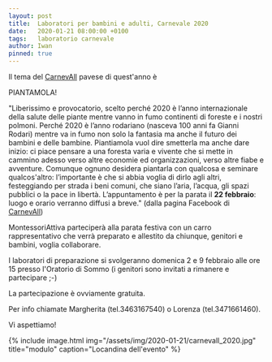 ```yaml
---
layout: post
title:  Laboratori per bambini e adulti, Carnevale 2020
date:   2020-01-21 08:00:00 +0100
tags:   laboratorio carnevale
author: Iwan
pinned: true
---
```


Il tema del [CarnevAll](https://www.facebook.com/CarnevAll-1434275636790071/) pavese di quest'anno è

PIANTAMOLA!

"Liberissimo e provocatorio, scelto perché 2020 è l’anno internazionale della salute delle piante mentre vanno in fumo continenti di foreste e i nostri polmoni. Perché 2020 è l’anno rodariano (nasceva 100 anni fa Gianni Rodari) mentre va in fumo non solo la fantasia ma anche il futuro dei bambini e delle bambine.
Piantiamola vuol dire smetterla ma anche dare inizio: ci piace pensare a una foresta varia e vivente che si mette in cammino adesso verso altre economie ed organizzazioni, verso altre fiabe e avventure. Comunque ognuno desidera piantarla con qualcosa e seminare qualcos'altro: l’importante è che si abbia voglia di dirlo agli altri, festeggiando per strada i beni comuni, che siano l’aria, l’acqua, gli spazi pubblici o la pace in libertà.
L’appuntamento è per la parata il **22 febbraio**: luogo e orario verranno diffusi a breve." (dalla pagina Facebook di [CarnevAll](https://www.facebook.com/CarnevAll-1434275636790071/))

MontessoriAttiva parteciperà alla parata festiva con un carro rappresentativo che verrà preparato e allestito da chiunque, genitori e bambini, voglia collaborare.


I laboratori di preparazione si svolgeranno  domenica 2 e 9 febbraio alle ore 15 presso l'Oratorio di Sommo (i genitori sono invitati a rimanere e partecipare ;-)

La partecipazione è ovviamente gratuita.

Per info chiamate Margherita (tel.3463167540) o Lorenza (tel.3471661460).

Vi aspettiamo!

{% include image.html img="/assets/img/2020-01-21/carnevall_2020.jpg" title="modulo" caption="Locandina dell'evento" %}
